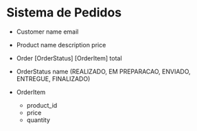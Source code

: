 # Sistema de Pedidos

- Customer
    name
    email

- Product
    name
    description
    price

- Order
    [OrderStatus]
    [OrderItem]
    total
    
- OrderStatus
    name (REALIZADO, EM PREPARACAO, ENVIADO, ENTREGUE, FINALIZADO)

- OrderItem
    - product_id
    - price
    - quantity
